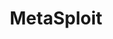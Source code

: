 ---
title: "MetaSploit"
description: "A penetration testing framework that makes discovering, exploiting, and sharing vulnerabilities quick and straightforward."
platforms: ["windows", "macos", "linux", "cli"]
categories: ["Pwn", "FullPwn", "PrivEsc", "Network"]
tags: ["exploitation", "penetration-testing", "vulnerability-assessment", "red-team"]
url: "https://www.metasploit.com/"
github: "https://github.com/rapid7/metasploit-framework"
documentation: "https://docs.rapid7.com/metasploit/"
logo: "images/metasploit.png"
---